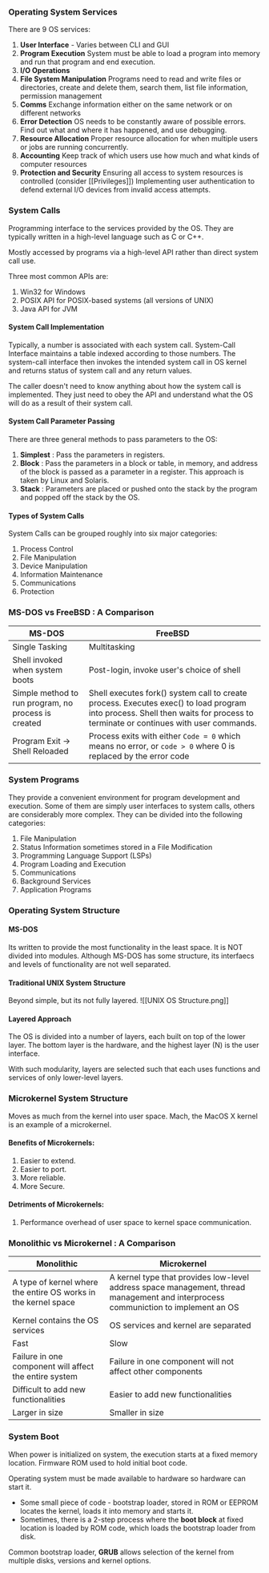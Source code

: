 ### Operating System Services
There are 9 OS services:
1. **User Interface** - Varies between CLI and GUI
2. **Program Execution**
	System must be able to load a program into memory and run that program and end execution.
3. **I/O Operations**
4. **File System Manipulation**
	Programs need to read and write files or directories, create and delete them, search them, list file information, permission management
5. **Comms** 
	Exchange information either on the same network or on different networks
6. **Error Detection**
	OS needs to be constantly aware of possible errors. Find out what and where it has happened, and use debugging.
7. **Resource Allocation**
	Proper resource allocation for when multiple users or jobs are running concurrently. 
8. **Accounting**
	Keep track of which users use how much and what kinds of computer resources
9. **Protection and Security**
	Ensuring all access to system resources is controlled (consider [[Privileges]]) Implementing user authentication to defend external I/O devices from invalid access attempts. 

### System Calls
Programming interface to the services provided by the OS. They are typically written in a high-level language such as C or C++. 

Mostly accessed by programs via a high-level API rather than direct system call use. 

Three most common APIs are:
1. Win32 for Windows
2. POSIX API for POSIX-based systems (all versions of UNIX)
3. Java API for JVM

#### System Call Implementation
Typically, a number is associated with each system call. 
System-Call Interface maintains a table indexed according to those numbers. The system-call interface then invokes the intended system call in OS kernel and returns status of system call and any return values. 

The caller doesn't need to know anything about how the system call is implemented. They just need to obey the API and understand what the OS will do as a result of their system call. 

#### System Call Parameter Passing
There are three general methods to pass parameters to the OS:
1. **Simplest** : Pass the parameters in registers. 
2. **Block** : Pass the parameters in a  block or table, in memory, and address of the block is passed as a parameter in a register. This approach is taken by Linux and Solaris. 
3. **Stack** : Parameters are placed or pushed onto the stack by the program and popped off the stack by the OS. 

#### Types of System Calls
System Calls can be grouped roughly into six major categories: 
1. Process Control
2. File Manipulation
3. Device Manipulation
4. Information Maintenance
5. Communications
6. Protection

### MS-DOS vs FreeBSD : A Comparison

| MS-DOS                                              | FreeBSD                                                                                                                                                                       |
| --------------------------------------------------- | ----------------------------------------------------------------------------------------------------------------------------------------------------------------------------- |
| Single Tasking                                      | Multitasking                                                                                                                                                                  |
| Shell invoked when system boots                     | Post-login, invoke user's choice of shell                                                                                                                                     |
| Simple method to run program, no process is created | Shell executes fork() system call to create process. Executes exec() to load program into process. Shell then waits for process to terminate or continues with user commands. |
| Program Exit -> Shell Reloaded                      | Process exits with either `Code = 0` which means no error, or `code > 0` where 0 is replaced by the error code                                                                |
### System Programs
They provide a convenient environment for program development and execution. Some of them are simply user interfaces to system calls, others are considerably more complex. They can be divided into the following categories:
1. File Manipulation
2. Status Information sometimes stored in a File Modification
3. Programming Language Support (LSPs)
4. Program Loading and Execution
5. Communications
6. Background Services
7. Application Programs

### Operating System Structure
#### MS-DOS
Its written to provide the most functionality in the least space. It is NOT divided into modules. 
Although MS-DOS has some structure, its interfaecs and levels of functionality are not well separated. 

#### Traditional UNIX System Structure
Beyond simple, but its not fully layered. 
![[UNIX OS Structure.png]]

#### Layered Approach
The OS is divided into a number of layers, each built on top of the lower layer. The bottom layer is the hardware, and the highest layer (N) is the user interface. 

With such modularity, layers are selected such that each uses functions and services of only lower-level layers. 

### Microkernel System Structure
Moves as much from the kernel into user space. 
Mach, the MacOS X kernel is an example of a microkernel. 
#### Benefits of Microkernels: 
1. Easier to extend.
2. Easier to port.
3. More reliable.
4. More Secure.

#### Detriments of Microkernels:
1. Performance overhead of user space to kernel space communication.

### Monolithic vs Microkernel : A Comparison

| Monolithic                                                     | Microkernel                                                                                                                        |
| -------------------------------------------------------------- | ---------------------------------------------------------------------------------------------------------------------------------- |
| A type of kernel where the entire OS works in the kernel space | A kernel type that provides low-level address space management, thread management and interprocess communiction to implement an OS |
| Kernel contains the OS services                                | OS services and kernel are separated                                                                                               |
| Fast                                                           | Slow                                                                                                                               |
| Failure in one component will affect the entire system         | Failure in one component will not affect other components                                                                          |
| Difficult to add new functionalities                           | Easier to add new functionalities                                                                                                  |
| Larger in size                                                 | Smaller in size                                                                                                                    |
### System Boot
When power is initialized on system, the execution starts at a fixed memory location. 
Firmware ROM used to hold initial boot code. 

Operating system must be made available to hardware so hardware can start it. 
- Some small piece of code - bootstrap loader, stored in ROM or EEPROM locates the kernel, loads it into memory and starts it. 
- Sometimes, there is a 2-step process where the **boot block** at fixed location is loaded by ROM code, which loads the bootstrap loader from disk.

Common bootstrap loader, **GRUB** allows selection of the kernel from multiple disks, versions and kernel options. 